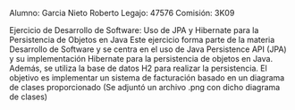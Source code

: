 Alumno: Garcia Nieto Roberto
Legajo: 47576
Comisión: 3K09

Ejercicio de Desarrollo de Software: Uso de JPA y Hibernate para la Persistencia de Objetos en Java
Este ejercicio forma parte de la materia Desarrollo de Software y se centra en el uso de Java Persistence API (JPA) y su implementación Hibernate para la persistencia de objetos en Java. Además, se utiliza la base de datos H2 para realizar la persistencia. El objetivo es implementar un sistema de facturación basado en un diagrama de clases proporcionado (Se adjuntó un archivo .png con dicho diagrama de clases) 
